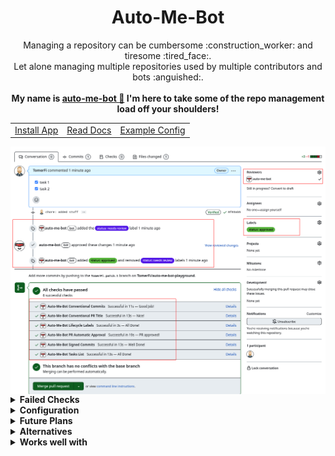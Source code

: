 <h1 align="center">
  Auto-Me-Bot
</h1>

<p align="center">
  Managing a repository can be cumbersome :construction_worker: and tiresome :tired_face:.<br/>
  Let alone managing multiple repositories used by multiple contributors and bots :anguished:.<br/><br/>
  <strong>
  My name is <a href="https://github.com/apps/auto-me-bot">auto-me-bot 🤖</a> I'm here to take some of the repo management load off your shoulders!
  </strong>
</p>

<div align="center">
  <table align="center">
    <td align="left"><a href=https://github.com/apps/auto-me-bot target="_blank">Install App</a></td>
    <td align="left"><a href="https://auto-me-bot.tomfi.info/" target="_blank">Read Docs</a></td>
    <td align="left"><a href="https://github.com/TomerFi/auto-me-bot/blob/main/.github/auto-me-bot.yml" target="_blank">Example Config</a></td>
  </table>
</div>

<a href="https://auto-me-bot.tomfi.info/">
  <img align="center" src="https://raw.githubusercontent.com/TomerFi/auto-me-bot/main/docs/img/all-handlers-success.png" alt="all-handlers-success"/>
</a>

<details>
  <summary><strong>Failed Checks</strong></summary>
  <a href="https://auto-me-bot.tomfi.info/">
    <img align="center" src="https://raw.githubusercontent.com/TomerFi/auto-me-bot/main/docs/img/all-handlers-fail.png" alt="all-handlers-fail"/>
  </a>
</details>

<details>
  <summary><strong>Configuration</strong></summary>
  <p align="left">
    Place a file :memo: called <em>auto-me-bot.yml</em> in your <em>.github</em> folder :file_folder: in the repos you want me to help out with.<br/>
    Check out the <a href="https://auto-me-bot.tomfi.info/">documentation</a> to see what else I can do :call_me_hand:.

```yaml
# .github/auto-me-bot.yml
---
pr:
  lifecycleLabels: # this means you I'll label PRs based on the their lifecycle.
  conventionalCommits: # this means I'll enforce conventional commit messages in PRs.
  conventionalTitle: # this means I'll enforce conventional title for PRs.
  signedCommits: # this means I'll make sure all commits in PRs are signed with the 'Signed-off-by' trailer.
  tasksList: # this means I'll verify completion of tasks list in PRs.
  autoApprove: # you can tell about users or bots you trust, and I'll automatically approve their PRs.
```

  > When using both the `lifecycleLabels` and `autoApprove`, it's advised to keep them separated and in order.<br/>
  > Otherwise, the GitHub's approve event might not make its way to the lifecycle handler, and we might miss a label.

  </p>
</details>

<details>
  <summary><strong>Future Plans</strong></summary>
  <ul>
    <li>Size based labeling for pull requests</li>
    <li>Automate assignees and reviewers for pull requests</li>
    <li>Various handlers for event types other than <em>pull_request</em, such as <em>push</em> and and <em>issue</em> event types</li>
    <li>Repository management capabilities, such as labels creation and settings syncing</li>
  </ul>
</details>

<details>
  <summary><strong>Alternatives</strong></summary>
  <p>Other awesome applications the offer similar handlers as <a href="https://github.com/apps/auto-me-bot">auto-me-bot</a></p>
  <ul>
    <li><a href="https://github.com/apps/dco">DCO</a></li>
    <li><a href="https://github.com/apps/semantic-pull-requests">Semantic Pull Request</a></li>
    <li><a href="https://github.com/marketplace/task-list-completed">Task List Completed</a></li>
    <li><a href="https://github.com/marketplace/trafico-pull-request-labeler">Trafico</a></li>
  </ul>
</details>

<details>
  <summary><strong>Works well with</strong></summary>
  <p>
    If you keep your commits conventional,<br/>
    you can use the <a href="https://github.com/TomerFi/version-bumper-action">version-bumper-action</a> for <em>GitHub</em>, to automate your releases.
  </p>
</details>
